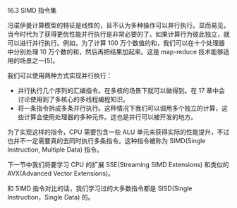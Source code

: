 16.3 SIMD 指令集

冯诺伊曼计算模型的特征是线性的，且不认为多种操作可以并行执行。显而易见，当今时代为了获得更优性能并行执行是非常必要的了。如果计算行为彼此独立，就可以进行并行执行。例如，为了计算 100 万个数值的和，我们可以在十个处理器中分别处理 10 万个数的和，然后再把结果加起来。这是 map-reduce 技术能够适用的场景之一\[5\]。

我们可以使用两种方式实现并行执行：

* 并行执行几个序列的汇编指令。在多核的场景下就可以做得到。在 17 章中会讨论使用到了多核心的多线程编程知识。
* 将一条指令拆成多条并行执行。这种情况下我们可以调用多个独立的计算，这些计算会使用处理器的多种元件。这也是并行可以被开发的地方。

为了实现这样的指令，CPU 需要包含一些 ALU 单元来获得实际的性能提升，不过也并不一定需要真的去同时执行多条指令。这种指令被称为 SIMD\(Single Instruction, Multiple Data\) 指令。

下一节中我们将要学习 CPU 的扩展 SSE\(Streaming SIMD Extensions\) 和类似的 AVX\(Advanced Vector Extensions\)。

和 SIMD 指令对比的话，我们学习过的大多数指令都是 SISD\(Single Instruction，Single Data\) 的。

